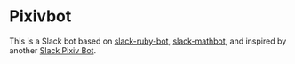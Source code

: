 # Pixivbot
This is a Slack bot based on [slack-ruby-bot](https://github.com/dblock/slack-ruby-bot), [slack-mathbot](https://github.com/dblock/slack-mathbot), and inspired by another [Slack Pixiv Bot](https://github.com/castaneai/slack-pixiv-bot).

